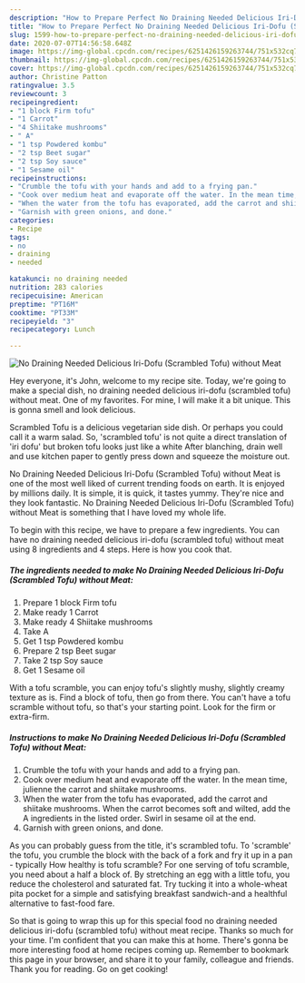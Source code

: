 ```yaml
---
description: "How to Prepare Perfect No Draining Needed Delicious Iri-Dofu (Scrambled Tofu) without Meat"
title: "How to Prepare Perfect No Draining Needed Delicious Iri-Dofu (Scrambled Tofu) without Meat"
slug: 1599-how-to-prepare-perfect-no-draining-needed-delicious-iri-dofu-scrambled-tofu-without-meat
date: 2020-07-07T14:56:58.648Z
image: https://img-global.cpcdn.com/recipes/6251426159263744/751x532cq70/no-draining-needed-delicious-iri-dofu-scrambled-tofu-without-meat-recipe-main-photo.jpg
thumbnail: https://img-global.cpcdn.com/recipes/6251426159263744/751x532cq70/no-draining-needed-delicious-iri-dofu-scrambled-tofu-without-meat-recipe-main-photo.jpg
cover: https://img-global.cpcdn.com/recipes/6251426159263744/751x532cq70/no-draining-needed-delicious-iri-dofu-scrambled-tofu-without-meat-recipe-main-photo.jpg
author: Christine Patton
ratingvalue: 3.5
reviewcount: 3
recipeingredient:
- "1 block Firm tofu"
- "1 Carrot"
- "4 Shiitake mushrooms"
- " A"
- "1 tsp Powdered kombu"
- "2 tsp Beet sugar"
- "2 tsp Soy sauce"
- "1 Sesame oil"
recipeinstructions:
- "Crumble the tofu with your hands and add to a frying pan."
- "Cook over medium heat and evaporate off the water. In the mean time, julienne the carrot and shiitake mushrooms."
- "When the water from the tofu has evaporated, add the carrot and shiitake mushrooms. When the carrot becomes soft and wilted, add the A ingredients in the listed order. Swirl in sesame oil at the end."
- "Garnish with green onions, and done."
categories:
- Recipe
tags:
- no
- draining
- needed

katakunci: no draining needed 
nutrition: 283 calories
recipecuisine: American
preptime: "PT16M"
cooktime: "PT33M"
recipeyield: "3"
recipecategory: Lunch

---
```



![No Draining Needed Delicious Iri-Dofu (Scrambled Tofu) without Meat](https://img-global.cpcdn.com/recipes/6251426159263744/751x532cq70/no-draining-needed-delicious-iri-dofu-scrambled-tofu-without-meat-recipe-main-photo.jpg)

Hey everyone, it's John, welcome to my recipe site. Today, we're going to make a special dish, no draining needed delicious iri-dofu (scrambled tofu) without meat. One of my favorites. For mine, I will make it a bit unique. This is gonna smell and look delicious.

Scrambled Tofu is a delicious vegetarian side dish. Or perhaps you could call it a warm salad. So, &#39;scrambled tofu&#39; is not quite a direct translation of &#39;iri dofu&#39; but broken tofu looks just like a white After blanching, drain well and use kitchen paper to gently press down and squeeze the moisture out.

No Draining Needed Delicious Iri-Dofu (Scrambled Tofu) without Meat is one of the most well liked of current trending foods on earth. It is enjoyed by millions daily. It is simple, it is quick, it tastes yummy. They're nice and they look fantastic. No Draining Needed Delicious Iri-Dofu (Scrambled Tofu) without Meat is something that I have loved my whole life.


To begin with this recipe, we have to prepare a few ingredients. You can have no draining needed delicious iri-dofu (scrambled tofu) without meat using 8 ingredients and 4 steps. Here is how you cook that.

<!--inarticleads1-->

##### The ingredients needed to make No Draining Needed Delicious Iri-Dofu (Scrambled Tofu) without Meat:

1. Prepare 1 block Firm tofu
1. Make ready 1 Carrot
1. Make ready 4 Shiitake mushrooms
1. Take  A
1. Get 1 tsp Powdered kombu
1. Prepare 2 tsp Beet sugar
1. Take 2 tsp Soy sauce
1. Get 1 Sesame oil


With a tofu scramble, you can enjoy tofu&#39;s slightly mushy, slightly creamy texture as is. Find a block of tofu, then go from there. You can&#39;t have a tofu scramble without tofu, so that&#39;s your starting point. Look for the firm or extra-firm. 

<!--inarticleads2-->

##### Instructions to make No Draining Needed Delicious Iri-Dofu (Scrambled Tofu) without Meat:

1. Crumble the tofu with your hands and add to a frying pan.
1. Cook over medium heat and evaporate off the water. In the mean time, julienne the carrot and shiitake mushrooms.
1. When the water from the tofu has evaporated, add the carrot and shiitake mushrooms. When the carrot becomes soft and wilted, add the A ingredients in the listed order. Swirl in sesame oil at the end.
1. Garnish with green onions, and done.


As you can probably guess from the title, it&#39;s scrambled tofu. To &#39;scramble&#39; the tofu, you crumble the block with the back of a fork and fry it up in a pan - typically How healthy is tofu scramble? For one serving of tofu scramble, you need about a half a block of. By stretching an egg with a little tofu, you reduce the cholesterol and saturated fat. Try tucking it into a whole-wheat pita pocket for a simple and satisfying breakfast sandwich-and a healthful alternative to fast-food fare. 

So that is going to wrap this up for this special food no draining needed delicious iri-dofu (scrambled tofu) without meat recipe. Thanks so much for your time. I'm confident that you can make this at home. There's gonna be more interesting food at home recipes coming up. Remember to bookmark this page in your browser, and share it to your family, colleague and friends. Thank you for reading. Go on get cooking!
